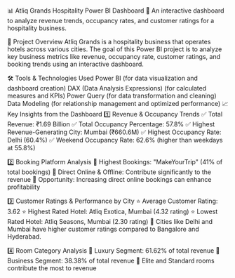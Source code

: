 📊 Atliq Grands Hospitality Power BI Dashboard
🚀 An interactive dashboard to analyze revenue trends, occupancy rates, and customer ratings for a hospitality business.

📌 Project Overview
Atliq Grands is a hospitality business that operates hotels across various cities. The goal of this Power BI project is to analyze key business metrics like revenue, occupancy rate, customer ratings, and booking trends using an interactive dashboard.

🛠 Tools & Technologies Used
Power BI (for data visualization and dashboard creation)
DAX (Data Analysis Expressions) (for calculated measures and KPIs)
Power Query (for data transformation and cleaning)
Data Modeling (for relationship management and optimized performance)
📈 Key Insights from the Dashboard
1️⃣ Revenue & Occupancy Trends
✅ Total Revenue: ₹1.69 Billion
✅ Total Occupancy Percentage: 57.8%
✅ Highest Revenue-Generating City: Mumbai (₹660.6M)
✅ Highest Occupancy Rate: Delhi (60.4%)
✅ Weekend Occupancy Rate: 62.6% (higher than weekdays at 55.8%)

2️⃣ Booking Platform Analysis
🔹 Highest Bookings: "MakeYourTrip" (41% of total bookings)
🔹 Direct Online & Offline: Contribute significantly to the revenue
🔹 Opportunity: Increasing direct online bookings can enhance profitability

3️⃣ Customer Ratings & Performance by City
⭐ Average Customer Rating: 3.62
⭐ Highest Rated Hotel: Atliq Exotica, Mumbai (4.32 rating)
⭐ Lowest Rated Hotel: Atliq Seasons, Mumbai (2.30 rating)
📌 Cities like Delhi and Mumbai have higher customer ratings compared to Bangalore and Hyderabad.

4️⃣ Room Category Analysis
🏨 Luxury Segment: 61.62% of total revenue
🏨 Business Segment: 38.38% of total revenue
📌 Elite and Standard rooms contribute the most to revenue

